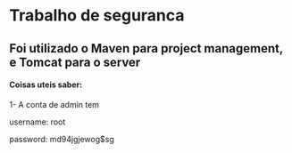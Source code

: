 <h1>Trabalho de seguranca</h1>

<h2>Foi utilizado o Maven para project management, e Tomcat para o server</h2>

<h4>Coisas uteis saber:</h4>
<p>1- A conta de admin tem </p>
<p>username: root</p>
<p>password: md94jgjewog$sg</p>
